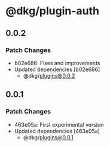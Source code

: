 # @dkg/plugin-auth

## 0.0.2

### Patch Changes

- b02e686: Fixes and improvements
- Updated dependencies [b02e686]
  - @dkg/plugins@0.0.2

## 0.0.1

### Patch Changes

- 463e05a: First experimental version
- Updated dependencies [463e05a]
  - @dkg/plugins@0.0.1
